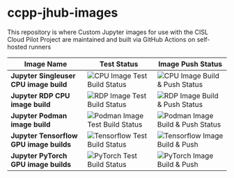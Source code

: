 # ccpp-jhub-images
This repository is where Custom Jupyter images for use with the CISL Cloud Pilot Project are maintained and built via GitHub Actions on self-hosted runners

| Image Name | Test Status | Image Push Status |
|---|---|---|
| **Jupyter Singleuser CPU image build** | ![CPU Image Test Build Status](https://github.com/NCAR/ccpp-jhub-images/actions/workflows/jupyter-basenb-test-build.yaml/badge.svg) | ![CPU Image Build & Push Status](https://github.com/NCAR/ccpp-jhub-images/actions/workflows/jupyter-basenb-build-push.yaml/badge.svg) |
| **Jupyter RDP CPU image build** | ![RDP Image Test Build Status](https://github.com/NCAR/ccpp-jhub-images/actions/workflows/jupyter-rdpnb-test-build.yaml/badge.svg) | ![RDP Image Build & Push Status](https://github.com/NCAR/ccpp-jhub-images/actions/workflows/jupyter-basenb-build-push.yaml/badge.svg) |
| **Jupyter Podman image build** | ![Podman Image Test Build Status](https://github.com/NCAR/ccpp-jhub-images/actions/workflows/jupyter-podman-test-build.yaml/badge.svg) | ![Podman Image Build & Push Status](https://github.com/NCAR/ccpp-jhub-images/actions/workflows/jupyter-podman-build-push.yaml/badge.svg) |
| **Jupyter Tensorflow GPU image builds** | ![Tensorflow Test Build Status](https://github.com/NCAR/ccpp-jhub-images/actions/workflows/jupyter-tfgpu-test-build.yaml/badge.svg) | ![Tensorflow Image Build & Push](https://github.com/NCAR/ccpp-jhub-images/actions/workflows/jupyter-tfgpu-build-push.yaml/badge.svg) |
| **Jupyter PyTorch GPU image builds** | ![PyTorch Test Build Status](https://github.com/NCAR/ccpp-jhub-images/actions/workflows/jupyter-pytgpu-test-build.yaml/badge.svg) | ![PyTorch Image Build & Push](https://github.com/NCAR/ccpp-jhub-images/actions/workflows/jupyter-pytgpu-build-push.yaml/badge.svg) |